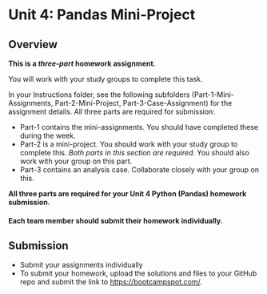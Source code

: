 # Unit 4: Pandas Mini-Project

## Overview

**This is a _three-part_ homework assignment.**

You will work with your study groups to complete this task.

In your Instructions folder, see the following subfolders (Part-1-Mini-Assignments, Part-2-Mini-Project, Part-3-Case-Assignment) for the assignment details. All three parts are required for submission:

* Part-1 contains the mini-assignments. You should have completed these during the week.
* Part-2 is a mini-project. You should work with your study group to complete this. *Both parts in this section are required.* You should also work with your group on this part.
* Part-3 contains an analysis case. Collaborate closely with your group on this.

**All three parts are required for your Unit 4 Python (Pandas) homework submission.**

#### Each team member should submit their homework individually.

## Submission

* Submit your assignments individually
* To submit your homework, upload the solutions and files to your GitHub repo and submit the link to <https://bootcampspot.com/>.
